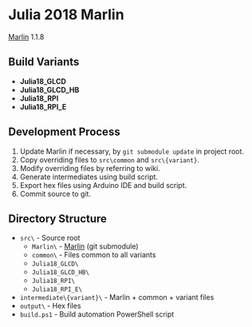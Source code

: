 # Julia 2018 Marlin

[Marlin](https://github.com/MarlinFirmware/Marlin) 1.1.8

## Build Variants
- **Julia18_GLCD**
- **Julia18_GLCD_HB**
- **Julia18_RPI**
- **Julia18_RPI_E**

## Development Process
1. Update Marlin if necessary, by `git submodule update` in project root.
2. Copy overriding files to `src\common` and `src\{variant}`.
3. Modify overriding files by referring to wiki. 
4. Generate intermediates using build script.
5. Export hex files using Arduino IDE and build script.
6. Commit source to git.

## Directory Structure
- `src\` - Source root
  * `Marlin\` - [Marlin](https://github.com/MarlinFirmware/Marlin) (git submodule)
  * `common\` - Files common to all variants
  * `Julia18_GLCD\`
  * `Julia18_GLCD_HB\`
  * `Julia18_RPI\`
  * `Julia18_RPI_E\`
- `intermediate\{variant}\` - Marlin + common + variant files
- `output\` - Hex files
- `build.ps1` - Build automation PowerShell script